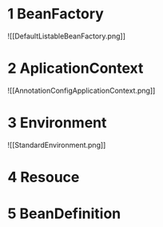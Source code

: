 # 1 BeanFactory
![[DefaultListableBeanFactory.png]]

# 2 AplicationContext
![[AnnotationConfigApplicationContext.png]]

# 3 Environment
![[StandardEnvironment.png]]

# 4 Resouce

# 5 BeanDefinition
